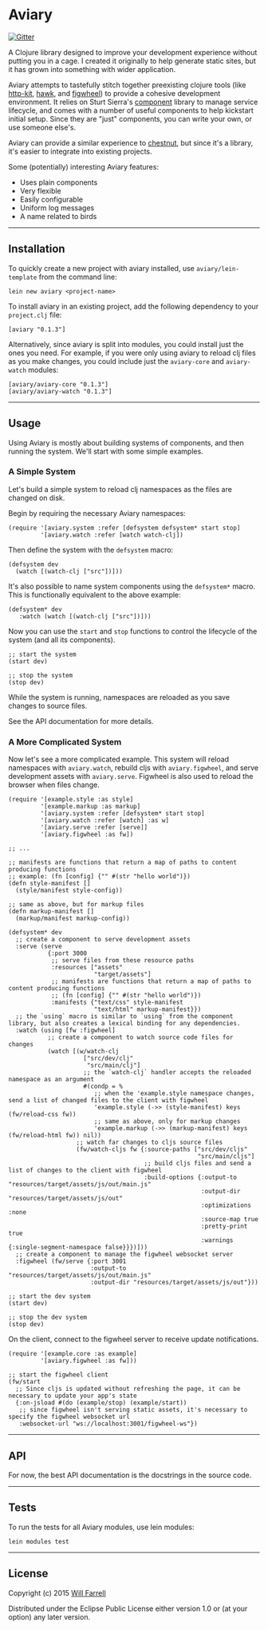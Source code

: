 # Aviary

[![Gitter](https://badges.gitter.im/Join%20Chat.svg)](https://gitter.im/wkf/aviary?utm_source=badge&utm_medium=badge&utm_campaign=pr-badge&utm_content=badge)

A Clojure library designed to improve your development experience without putting you in a cage. I created it originally to help generate static sites, but it has grown into something with wider application.

Aviary attempts to tastefully stitch together preexisting clojure tools (like [http-kit](https://github.com/http-kit/http-kit "http-kit"), [hawk](https://github.com/wkf/hawk "hawk"), and [figwheel](https://github.com/bhauman/lein-figwheel "figwheel")) to provide a cohesive development environment. It relies on Sturt Sierra's [component](https://github.com/stuartsierra/component "component") library to manage service lifecycle, and comes with a number of useful components to help kickstart initial setup. Since they are "just" components, you can write your own, or use someone else's.

Aviary can provide a similar experience to [chestnut](https://github.com/plexus/chestnut "chestnut"), but since it's a library, it's easier to integrate into existing projects.

Some (potentially) interesting Aviary features:

* Uses plain components
* Very flexible
* Easily configurable
* Uniform log messages
* A name related to birds

***

## Installation

To quickly create a new project with aviary installed, use `aviary/lein-template` from the command line:

    lein new aviary <project-name>

To install aviary in an existing project, add the following dependency to your `project.clj` file:

    [aviary "0.1.3"]

Alternatively, since aviary is split into modules, you could install just the ones you need. For example, if you were only using aviary to reload clj files as you make changes, you could include just the `aviary-core` and `aviary-watch` modules:

    [aviary/aviary-core "0.1.3"]
    [aviary/aviary-watch "0.1.3"]

***

## Usage

Using Aviary is mostly about building systems of components, and then running the system. We'll start with some simple examples.

### A Simple System

Let's build a simple system to reload clj namespaces as the files are changed on disk.

Begin by requiring the necessary Aviary namespaces:

    (require '[aviary.system :refer [defsystem defsystem* start stop]
             '[aviary.watch :refer [watch watch-clj])

Then define the system with the `defsystem` macro:

    (defsystem dev
      (watch [(watch-clj ["src"])]))

It's also possible to name system components using the `defsystem*` macro. This is functionally equivalent to the above example:

    (defsystem* dev
       :watch (watch [(watch-clj ["src"])]))

Now you can use the `start` and `stop` functions to control the lifecycle of the system (and all its components).

    ;; start the system
    (start dev)

    ;; stop the system
    (stop dev)

While the system is running, namespaces are reloaded as you save changes to source files.

See the API documentation for more details.

### A More Complicated System

Now let's see a more complicated example. This system will reload namespaces with `aviary.watch`, rebuild cljs with `aviary.figwheel`, and serve development assets with `aviary.serve`. Figwheel is also used to reload the browser when files change.

    (require '[example.style :as style]
             '[example.markup :as markup]
             '[aviary.system :refer [defsystem* start stop]
             '[aviary.watch :refer [watch] :as w]
             '[aviary.serve :refer [serve]]
             '[aviary.figwheel :as fw])

    ;; ...

    ;; manifests are functions that return a map of paths to content producing functions
    ;; example: (fn [config] {"" #(str "hello world")})
    (defn style-manifest []
      (style/manifest style-config))

    ;; same as above, but for markup files
    (defn markup-manifest []
      (markup/manifest markup-config))

    (defsystem* dev
      ;; create a component to serve development assets
      :serve (serve
               {:port 3000
                ;; serve files from these resource paths
                :resources ["assets"
                            "target/assets"]
                ;; manifests are functions that return a map of paths to content producing functions
                ;; (fn [config] {"" #(str "hello world")})
                :manifests {"text/css" style-manifest
                            "text/html" markup-manifest}})
      ;; the `using` macro is similar to `using` from the component library, but also creates a lexical binding for any dependencies.
      :watch (using [fw :figwheel]
               ;; create a component to watch source code files for changes
               (watch [(w/watch-clj
                         ["src/dev/clj"
                          "src/main/clj"]
                         ;; the `watch-clj` handler accepts the reloaded namespace as an argument
                         #(condp = %
                            ;; when the 'example.style namespace changes, send a list of changed files to the client with figwheel
                            'example.style (->> (style-manifest) keys (fw/reload-css fw))
                            ;; same as above, only for markup changes
                            'example.markup (->> (markup-manifest) keys (fw/reload-html fw)) nil))
                       ;; watch far changes to cljs source files
                       (fw/watch-cljs fw {:source-paths ["src/dev/cljs"
                                                         "src/main/cljs"]
                                          ;; build cljs files and send a list of changes to the client with figwheel
                                          :build-options {:output-to "resources/target/assets/js/out/main.js"
                                                          :output-dir "resources/target/assets/js/out"
                                                          :optimizations :none
                                                          :source-map true
                                                          :pretty-print true
                                                          :warnings {:single-segment-namespace false}}})]))
      ;; create a component to manage the figwheel websocket server
      :figwheel (fw/serve {:port 3001
                           :output-to "resources/target/assets/js/out/main.js"
                           :output-dir "resources/target/assets/js/out"}))

    ;; start the dev system
    (start dev)

    ;; stop the dev system
    (stop dev)

On the client, connect to the figwheel server to receive update notifications.

    (require '[example.core :as example]
             '[aviary.figwheel :as fw]))

    ;; start the figwheel client
    (fw/start
      ;; Since cljs is updated without refreshing the page, it can be necessary to update your app's state
      {:on-jsload #(do (example/stop) (example/start))
       ;; since figwheel isn't serving static assets, it's necessary to specify the figwheel websocket url
       :websocket-url "ws://localhost:3001/figwheel-ws"})

***

## API

For now, the best API documentation is the docstrings in the source code.

***

## Tests

To run the tests for all Aviary modules, use lein modules:

    lein modules test

***

## License

Copyright (c) 2015 [Will Farrell](http://willfarrell.is)

Distributed under the Eclipse Public License either version 1.0 or (at your option) any later version.
